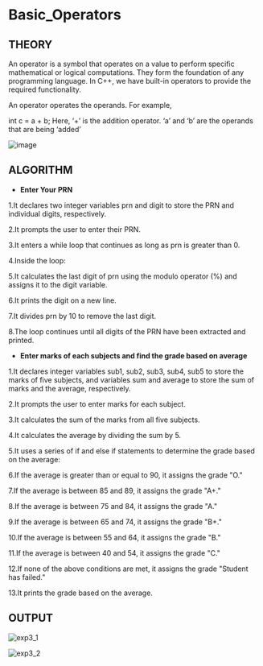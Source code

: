 # **Basic_Operators**

## **THEORY**

An operator is a symbol that operates on a value to perform specific mathematical or logical computations. They form the foundation of any programming language. In C++, we have built-in operators to provide the required functionality.

An operator operates the operands. For example, 

int c = a + b;
Here, ‘+’ is the addition operator. ‘a’ and ‘b’ are the operands that are being ‘added’

![image](https://github.com/Purvansha022609/Operators-in-C-/assets/139473344/5ad1726c-6067-4230-bf07-360a62941827)

## **ALGORITHM**

- **Enter Your PRN**

1.It declares two integer variables prn and digit to store the PRN and individual digits, respectively.

2.It prompts the user to enter their PRN.

3.It enters a while loop that continues as long as prn is greater than 0.

4.Inside the loop:

5.It calculates the last digit of prn using the modulo operator (%) and assigns it to the digit variable.

6.It prints the digit on a new line.

7.It divides prn by 10 to remove the last digit.

8.The loop continues until all digits of the PRN have been extracted and printed.

- **Enter marks of each subjects and find the grade based on average**

1.It declares integer variables sub1, sub2, sub3, sub4, sub5 to store the marks of five subjects, and variables sum and average to store the sum of marks and the average, respectively.

2.It prompts the user to enter marks for each subject.

3.It calculates the sum of the marks from all five subjects.

4.It calculates the average by dividing the sum by 5.

5.It uses a series of if and else if statements to determine the grade based on the average:

6.If the average is greater than or equal to 90, it assigns the grade "O."

7.If the average is between 85 and 89, it assigns the grade "A+."

8.If the average is between 75 and 84, it assigns the grade "A."

9.If the average is between 65 and 74, it assigns the grade "B+."

10.If the average is between 55 and 64, it assigns the grade "B."

11.If the average is between 40 and 54, it assigns the grade "C."

12.If none of the above conditions are met, it assigns the grade "Student has failed."

13.It prints the grade based on the average.



## **OUTPUT**

![exp3_1](https://github.com/Purvansha022609/Operators-in-C-/assets/139473344/95e2f5b7-8022-4902-87b6-652efd562962)


![exp3_2](https://github.com/Purvansha022609/Operators-in-C-/assets/139473344/62f7f191-6d96-40a2-8ef1-61966a2d547d)
